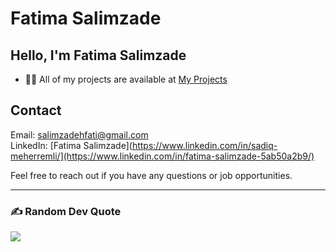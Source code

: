# Fatima Salimzade

## Hello, I'm Fatima Salimzade

- 👨‍💻 All of my projects are available at [My Projects](https://github.com/fatimasalimzade?tab=repositories)

## Contact

Email: salimzadehfati@gmail.com  
LinkedIn: [Fatima Salimzade](https://www.linkedin.com/in/sadiq-meherremli/](https://www.linkedin.com/in/fatima-salimzade-5ab50a2b9/)

Feel free to reach out if you have any questions or job opportunities.

---

### ✍️ Random Dev Quote
![](https://quotes-github-readme.vercel.app/api?type=horizontal&theme=tokyonight)
